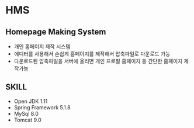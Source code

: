 # HMS
## Homepage Making System

- 개인 홈페이지 제작 시스템
- 에디터를 사용해서 손쉽게 홈페이지를 제작해서 압축파일로 다운로드 가능
- 다운로드된 압축파일을 서버에 올리면 개인 프로필 홈페이지 등 간단한 홈페이지 제작가능

## SKILL
 - Open JDK 1.11
 - Spring Framework 5.1.8
 - MySql 8.0
 - Tomcat 9.0

